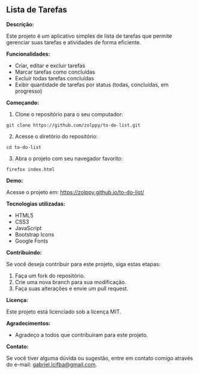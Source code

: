 ## Lista de Tarefas 

**Descrição:**

Este projeto é um aplicativo simples de lista de tarefas que permite gerenciar suas tarefas e atividades de forma eficiente. 

**Funcionalidades:**

* Criar, editar e excluir tarefas
* Marcar tarefas como concluídas
* Excluir todas tarefas concluídas
* Exibir quantidade de tarefas por status (todas, concluídas, em progresso)

**Começando:**

1. Clone o repositório para o seu computador:

```
git clone https://github.com/zolppy/to-do-list.git
```

2. Acesse o diretório do repositório:

```
cd to-do-list
```

3. Abra o projeto com seu navegador favorito:

```
firefox index.html
```

**Demo:**

Acesse o projeto em: https://zolppy.github.io/to-do-list/

**Tecnologias utilizadas:**

* HTML5
* CSS3
* JavaScript
* Bootstrap Icons
* Google Fonts

**Contribuindo:**

Se você deseja contribuir para este projeto, siga estas etapas:

1. Faça um fork do repositório.
2. Crie uma nova branch para sua modificação.
3. Faça suas alterações e envie um pull request.

**Licença:**

Este projeto está licenciado sob a licença MIT.

**Agradecimentos:**

* Agradeço a todos que contribuíram para este projeto.

**Contato:**

Se você tiver alguma dúvida ou sugestão, entre em contato comigo através do e-mail: gabriel.lcifba@gmail.com.
